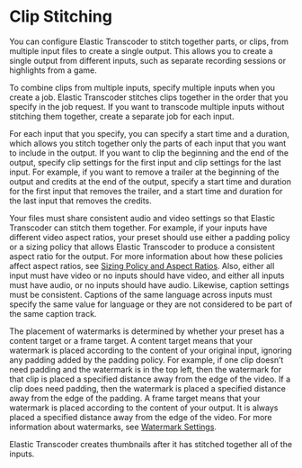 # Clip Stitching<a name="clip-stitching"></a>

You can configure Elastic Transcoder to stitch together parts, or clips, from multiple input files to create a single output\. This allows you to create a single output from different inputs, such as separate recording sessions or highlights from a game\.

To combine clips from multiple inputs, specify multiple inputs when you create a job\. Elastic Transcoder stitches clips together in the order that you specify in the job request\. If you want to transcode multiple inputs without stitching them together, create a separate job for each input\.

For each input that you specify, you can specify a start time and a duration, which allows you stitch together only the parts of each input that you want to include in the output\. If you want to clip the beginning and the end of the output, specify clip settings for the first input and clip settings for the last input\. For example, if you want to remove a trailer at the beginning of the output and credits at the end of the output, specify a start time and duration for the first input that removes the trailer, and a start time and duration for the last input that removes the credits\. 

Your files must share consistent audio and video settings so that Elastic Transcoder can stitch them together\. For example, if your inputs have different video aspect ratios, your preset should use either a padding policy or a sizing policy that allows Elastic Transcoder to produce a consistent aspect ratio for the output\. For more information about how these policies affect aspect ratios, see [Sizing Policy and Aspect Ratios](aspect-ratios.md)\. Also, either all input must have video or no inputs should have video, and either all inputs must have audio, or no inputs should have audio\. Likewise, caption settings must be consistent\. Captions of the same language across inputs must specify the same value for language or they are not considered to be part of the same caption track\.

The placement of watermarks is determined by whether your preset has a content target or a frame target\. A content target means that your watermark is placed according to the content of your original input, ignoring any padding added by the padding policy\. For example, if one clip doesn’t need padding and the watermark is in the top left, then the watermark for that clip is placed a specified distance away from the edge of the video\. If a clip does need padding, then the watermark is placed a specified distance away from the edge of the padding\. A frame target means that your watermark is placed according to the content of your output\. It is always placed a specified distance away from the edge of the video\. For more information about watermarks, see [Watermark Settings](preset-settings.md#preset-settings-watermarks)\.

Elastic Transcoder creates thumbnails after it has stitched together all of the inputs\.